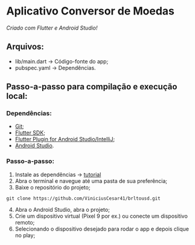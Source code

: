# Aplicativo Conversor de Moedas 
_Criado com Flutter e Android Studio!_

## Arquivos:
   - lib/main.dart   -> Código-fonte do app;
   - pubspec.yaml    -> Dependências.

## Passo-a-passo para compilação e execução local:

### Dependências:
- [Git](https://git-scm.com/install/);
- [Flutter SDK](https://docs.flutter.dev/install/manual);
- [Flutter Plugin for Android Studio/IntelliJ](https://plugins.jetbrains.com/plugin/9212-flutter);
- [Android Studio](https://developer.android.com/studio).

### Passo-a-passo:
1. Instale as dependências -> [tutorial](https://cunhadeveloper.blogspot.com/2024/05/guia-passo-passo-para-usar-o-flutter-no.html)
2. Abra o terminal e navegue até uma pasta de sua preferência; 
3. Baixe o repositório do projeto;
```
git clone https://github.com/ViniciusCesar41/brltousd.git
```
4. Abra o Android Studio, abra o projeto;
5. Crie um dispositivo virtual (Pixel 9 por ex.) ou conecte um dispositivo remoto;
6. Selecionando o dispositivo desejado para rodar o app e depois clique no play;


